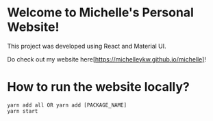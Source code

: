# Welcome to Michelle's Personal Website!

This project was developed using React and Material UI.

Do check out my website here[https://michelleykw.github.io/michelle]!

# How to run the website locally?
```
yarn add all OR yarn add [PACKAGE_NAME]
yarn start
```
